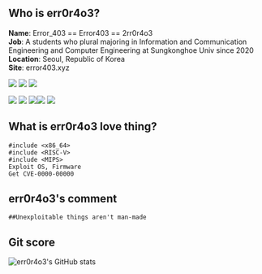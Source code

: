 ## Who is err0r4o3? 

**Name**: Error_403 == Error403 == 2rr0r4o3   
**Job**: A students who plural majoring in Information and Communication Engineering and Computer Engineering at Sungkonghoe Univ since 2020
**Location**: Seoul, Republic of Korea   
**Site**: error403.xyz

<img src="https://img.shields.io/badge/C-00599C?style=for-the-badge&logo=c&logoColor=white"/> <img src="https://img.shields.io/badge/C%2B%2B-00599C?style=for-the-badge&logo=c%2B%2B&logoColor=white"/> <img src="https://img.shields.io/badge/Python-FFD43B?style=for-the-badge&logo=python&logoColor=darkgree"/> 

<img src="https://img.shields.io/badge/AMD64 asm-000000?style=for-the-badge&logoColor=white"/> <img src="https://img.shields.io/badge/x86 asm-000000?style=for-the-badge&&logoColor=white"/> <img src="https://img.shields.io/badge/ARM asm-000000?style=for-the-badge&logoColor=white"/><img src="https://img.shields.io/badge/MIPS asm-000000?style=for-the-badge&logoColor=white"/> <img src="https://img.shields.io/badge/RISC_V asm-000000?style=for-the-badge&logoColor=white"/>


## What is err0r4o3 love thing? 

```
#include <x86_64>
#include <RISC-V>
#include <MIPS>
Exploit OS, Firmware
Get CVE-0000-00000
```

## err0r4o3's comment

```
##Unexploitable things aren't man-made
```

## Git score 

![err0r4o3's GitHub stats](https://github-readme-stats.vercel.app/api?username=err0r4o3)
